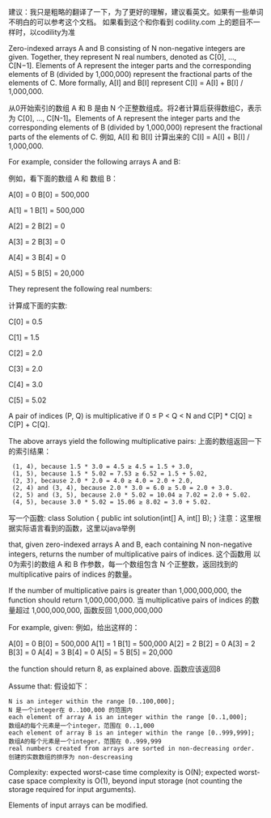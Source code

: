 建议：我只是粗略的翻译了一下，为了更好的理解，建议看英文。如果有一些单词不明白的可以参考这个文档。
如果看到这个和你看到 codility.com 上的题目不一样时，以codility为准

Zero-indexed arrays A and B consisting of N non-negative integers are given.
Together, they represent N real numbers, denoted as C[0], ..., C[N−1]. Elements
of A represent the integer parts and the corresponding elements of B (divided
by 1,000,000) represent the fractional parts of the elements of C. More
formally, A[I] and B[I] represent C[I] = A[I] + B[I] / 1,000,000.

从0开始索引的数组 A 和 B 是由 N 个正整数组成。将2者计算后获得数组C，表示为
C[0], ..., C[N-1]。Elements of A represent the integer parts and the
corresponding elements of B (divided by 1,000,000) represent the fractional
parts of the elements of C. 例如, A[I] 和 B[I] 计算出来的 C[I] = A[I] + B[I] /
1,000,000.

For example, consider the following arrays A and B:

例如，看下面的数组 A 和 数组 B：

  A[0] = 0  B[0] = 500,000
  
  A[1] = 1  B[1] = 500,000
  
  A[2] = 2  B[2] = 0
  
  A[3] = 2  B[3] = 0
  
  A[4] = 3  B[4] = 0
  
  A[5] = 5    B[5] = 20,000

They represent the following real numbers:

计算成下面的实数:

  C[0] = 0.5
  
  C[1] = 1.5
  
  C[2] = 2.0
  
  C[3] = 2.0
  
  C[4] = 3.0
  
  C[5] = 5.02

A pair of indices (P, Q) is multiplicative if 0 ≤ P < Q < N and C[P] * C[Q] ≥ C[P] + C[Q].

The above arrays yield the following multiplicative pairs:
上面的数组返回一下的索引结果：

     (1, 4), because 1.5 * 3.0 = 4.5 ≥ 4.5 = 1.5 + 3.0,
     (1, 5), because 1.5 * 5.02 = 7.53 ≥ 6.52 = 1.5 + 5.02,
     (2, 3), because 2.0 * 2.0 = 4.0 ≥ 4.0 = 2.0 + 2.0,
     (2, 4) and (3, 4), because 2.0 * 3.0 = 6.0 ≥ 5.0 = 2.0 + 3.0.
     (2, 5) and (3, 5), because 2.0 * 5.02 = 10.04 ≥ 7.02 = 2.0 + 5.02.
     (4, 5), because 3.0 * 5.02 = 15.06 ≥ 8.02 = 3.0 + 5.02.


写一个函数:
class Solution { public int solution(int[] A, int[] B); }
注意：这里根据实际语言看到的函数，这里以java举例

that, given zero-indexed arrays A and B, each containing N non-negative
integers, returns the number of multiplicative pairs of indices.
这个函数用 以0为索引的数组 A 和 B 作参数，每一个数组包含 N 个正整数，返回找到的
multiplicative pairs of indices 的数量。

If the number of multiplicative pairs is greater than 1,000,000,000, the
function should return 1,000,000,000.
当 multiplicative pairs of indices 的数量超过 1,000,000,000, 函数反回
1,000,000,000

For example, given:
例如，给出这样的：

  A[0] = 0    B[0] = 500,000
  A[1] = 1    B[1] = 500,000
  A[2] = 2    B[2] = 0
  A[3] = 2    B[3] = 0
  A[4] = 3    B[4] = 0
  A[5] = 5    B[5] = 20,000

the function should return 8, as explained above.
函数应该返回8

Assume that:
假设如下：

    N is an integer within the range [0..100,000];
    N 是一个integer在 0..100,000 的范围内
    each element of array A is an integer within the range [0..1,000];
    数组A的每个元素是一个integer，范围在 0..1,000
    each element of array B is an integer within the range [0..999,999];
    数组A的每个元素是一个integer，范围在 0..999,999
    real numbers created from arrays are sorted in non-decreasing order.
    创建的实数数组的排序为 non-descreasing

Complexity:
    expected worst-case time complexity is O(N);
    expected worst-case space complexity is O(1), beyond input storage (not
    counting the storage required for input arguments).

Elements of input arrays can be modified.
